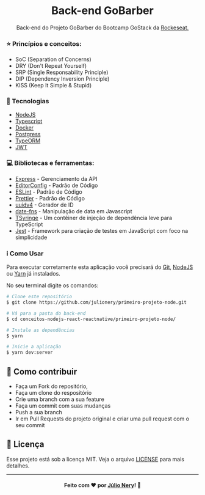 <h1 align="center">Back-end GoBarber</h1>

<p align="center">Back-end do Projeto GoBarber do Bootcamp GoStack da <a href="https://rocketseat.com.br/" target="_blank">Rockeseat.</a></p>

### :star: Princípios e conceitos:
- SoC (Separation of Concerns)
- DRY (Don't Repeat Yourself)
- SRP (Single Responsability Principle)
- DIP (Dependency Inversion Principle)
- KISS (Keep It Simple & Stupid)

### :rocket: Tecnologias
- [NodeJS](https://nodejs.org/en/)
- [Typescript](https://www.typescriptlang.org/)
- [Docker](https://hub.docker.com/_/postgres)
- [Postgress](https://www.postgresql.org/)
- [TypeORM](https://typeorm.io/#/)
- [JWT](https://jwt.io/)

### :computer: Bibliotecas e ferramentas:
- [Express](https://expressjs.com/) - Gerenciamento da API
- [EditorConfig](https://editorconfig.org/) - Padrão de Código
- [ESLint](https://eslint.org/) - Padrão de Código
- [Prettier](https://prettier.io/) - Padrão de Código
- [uuidv4](https://github.com/thenativeweb/uuidv4) - Gerador de ID
- [date-fns](https://date-fns.org/) - Manipulação de data em Javascript
- [TSyringe](https://github.com/microsoft/tsyringe) - Um contêiner de injeção de dependência leve para TypeScript
- [Jest](https://jestjs.io/) - Framework para criação de testes em JavaScript com foco na simplicidade

### :information_source: Como Usar

Para executar corretamente esta aplicação você precisará do [Git](https://git-scm.com), [NodeJS](https://nodejs.org/en/) ou [Yarn](https://yarnpkg.com/) já instalados.

No seu terminal digite os comandos:

```bash
# Clone este repositório
$ git clone https://github.com/julionery/primeiro-projeto-node.git

# Vá para a pasta do back-end
$ cd conceitos-nodejs-react-reactnative/primeiro-projeto-node/

# Instale as dependências
$ yarn

# Inicie a aplicação
$ yarn dev:server


```

## :link: Como contribuir

- Faça um Fork do repositório,
- Faça um clone do respositório
- Crie uma branch com a sua feature
- Faça um commit com suas mudanças
- Push a sua branch
- Ir em Pull Requests do projeto original e criar uma pull request com o seu commit

## :memo: Licença
Esse projeto está sob a licença MIT. Veja o arquivo [LICENSE](LICENSE) para mais detalhes.

---

<h4 align="center">
    Feito com ❤ por <a href="https://www.linkedin.com/in/julio-nery/" target="_blank">Júlio Nery</a>!
    <g-emoji class="g-emoji" alias="wave" fallback-src="https://github.githubassets.com/images/icons/emoji/unicode/1f44b.png">👋</g-emoji>
</h4>
